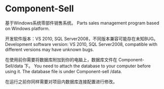 # Component-Sell
基于Windows系统零部件销售系统。
Parts sales management program based on Windows platform.

开发软件版本：VS 2010, SQL Server2008，不同版本兼容可能存在未知BUG。
Development software version: VS 2010, SQL Server2008, compatible with different versions may have unknown bugs.

在使用前你需要将数据库附加到你的电脑上，数据库文件在 Component-Sell/data 下。
You need to attach the database to your computer before using it. The database file is under Component-sell /data.

在运行之前你同样需要对项目内数据库连接配置进行修改。
